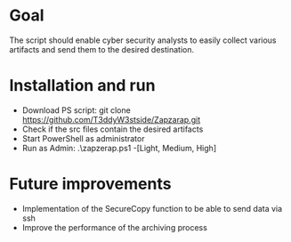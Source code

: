 # Goal
The script should enable cyber security analysts to easily collect various artifacts and send them to the desired destination.

# Installation and run
* Download PS script: git clone https://github.com/T3ddyW3stside/Zapzarap.git
* Check if the src files contain the desired artifacts
* Start PowerShell as administrator
* Run as Admin: .\zapzerap.ps1 -[Light, Medium, High]

# Future improvements
* Implementation of the SecureCopy function to be able to send data via ssh
* Improve the performance of the archiving process